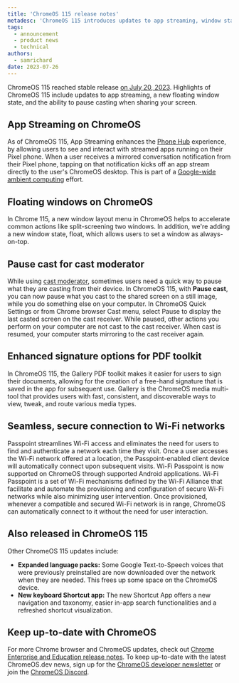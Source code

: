 ```yaml
---
title: 'ChromeOS 115 release notes'
metadesc: 'ChromeOS 115 introduces updates to app streaming, window states, and screen casting.'
tags:
  - announcement
  - product news
  - technical
authors:
  - samrichard
date: 2023-07-26
---
```


ChromeOS 115 reached stable release [on July 20, 2023](https://chromiumdash.appspot.com/schedule). Highlights of ChromeOS 115 include updates to app streaming, a new floating window state, and the ability to pause casting when sharing your screen.

## App Streaming on ChromeOS

As of ChromeOS 115, App Streaming enhances the [Phone Hub](https://support.google.com/chromebook/answer/10480029) experience, by allowing users to see and interact with streamed apps running on their Pixel phone. When a user receives a mirrored conversation notification from their Pixel phone, tapping on that notification kicks off an app stream directly to the user's ChromeOS desktop. This is part of a [Google-wide ambient computing](https://www.blog.google/products/android/io22-multideviceworld/) effort.

## Floating windows on ChromeOS

In Chrome 115, a new window layout menu in ChromeOS helps to accelerate common actions like split-screening two windows. In addition, we're adding a new window state, float, which allows users to set a window as always-on-top.

## Pause cast for cast moderator

While using [cast moderator](https://support.google.com/chrome/a/answer/11587567), sometimes users need a quick way to pause what they are casting from their device. In ChromeOS 115, with **Pause cast**, you can now pause what you cast to the shared screen on a still image, while you do something else on your computer. In ChromeOS Quick Settings or from Chrome browser Cast menu, select Pause to display the last casted screen on the cast receiver. While paused, other actions you perform on your computer are not cast to the cast receiver. When cast is resumed, your computer starts mirroring to the cast receiver again.

## Enhanced signature options for PDF toolkit

In ChromeOS 115, the Gallery PDF toolkit makes it easier for users to sign their documents, allowing for the creation of a free-hand signature that is saved in the app for subsequent use. Gallery is the ChromeOS media multi-tool that provides users with fast, consistent, and discoverable ways to view, tweak, and route various media types.

## Seamless, secure connection to Wi-Fi networks

Passpoint streamlines Wi-Fi access and eliminates the need for users to find and authenticate a network each time they visit. Once a user accesses the Wi-Fi network offered at a location, the Passpoint-enabled client device will automatically connect upon subsequent visits. Wi-Fi Passpoint is now supported on ChromeOS through supported Android applications. Wi-Fi Passpoint is a set of Wi-Fi mechanisms defined by the Wi-Fi Alliance that facilitate and automate the provisioning and configuration of secure Wi-Fi networks while also minimizing user intervention. Once provisioned, whenever a compatible and secured Wi-Fi network is in range, ChromeOS can automatically connect to it without the need for user interaction.

## Also released in ChromeOS 115

Other ChromeOS 115 updates include:

- **Expanded language packs:** Some Google Text-to-Speech voices that were previously preinstalled are now downloaded over the network when they are needed. This frees up some space on the ChromeOS device.
- **New keyboard Shortcut app:** The new Shortcut App offers a new navigation and taxonomy, easier in-app search functionalities and a refreshed shortcut visualization.

## Keep up-to-date with ChromeOS

For more Chrome browser and ChromeOS updates, check out [Chrome Enterprise and Education release notes](https://support.google.com/chrome/a/answer/7679408?hl=en&ref_topic=7679105&sjid=17790463155195284014-NA#). To keep up-to-date with the latest ChromeOS.dev news, sign up for the [ChromeOS developer newsletter](/{{locale.code}}/subscribe) or join the [ChromeOS Discord](/discord).
